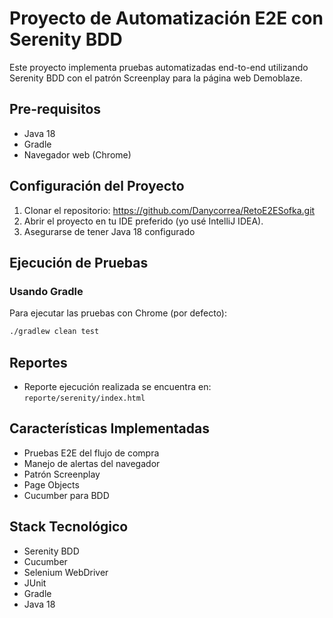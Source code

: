 # Proyecto de Automatización E2E con Serenity BDD

Este proyecto implementa pruebas automatizadas end-to-end utilizando Serenity BDD con el patrón Screenplay para la página web Demoblaze.

## Pre-requisitos

- Java 18
- Gradle
- Navegador web (Chrome)


## Configuración del Proyecto

1. Clonar el repositorio: https://github.com/Danycorrea/RetoE2ESofka.git
2. Abrir el proyecto en tu IDE preferido (yo usé IntelliJ IDEA).
3. Asegurarse de tener Java 18 configurado

## Ejecución de Pruebas

### Usando Gradle

Para ejecutar las pruebas con Chrome (por defecto):
```bash
./gradlew clean test
```

## Reportes

- Reporte ejecución realizada se encuentra en: `reporte/serenity/index.html`

## Características Implementadas

- Pruebas E2E del flujo de compra
- Manejo de alertas del navegador
- Patrón Screenplay
- Page Objects
- Cucumber para BDD

## Stack Tecnológico

- Serenity BDD
- Cucumber
- Selenium WebDriver
- JUnit
- Gradle
- Java 18

